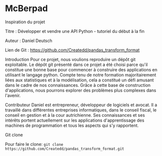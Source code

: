 # McBerpad
Inspiration du projet 

Titre : Développer et vendre une API Python - tutoriel du début à la fin

Auteur : Daniel Deutsch

Lien de Git :  https://github.com/Createdd/pandas_transform_format

Introduction
Pour ce projet, nous voulions reproduire un dépôt git exploitable. Le dépôt git présenté dans ce projet a été choisi parce qu'il constitue une bonne base pour commencer à construire des applications en utilisant le langage python. Compte tenu de notre formation majoritairement liées aux statistiques et à la modélisation, cela a constitué un défi amusant dans le cadre de nos connaissances. 
Grâce à cette base de construction d'applications, nous pourrons explorer des problèmes plus complexes dans l'avenir. 

Contributeur
Daniel est entrepreneur, développeur de logiciels et avocat. Il a travaillé dans différentes entreprises informatiques, dans le conseil fiscal, le conseil en gestion et à la cour autrichienne. Ses connaissances et ses intérêts portent actuellement sur les applications d'apprentissage des machines de programmation et tous les aspects qui s'y rapportent.


Git clone 

Pour faire le clone: 
```git clone https://github.com/Createdd/pandas_transform_format.git``` 
